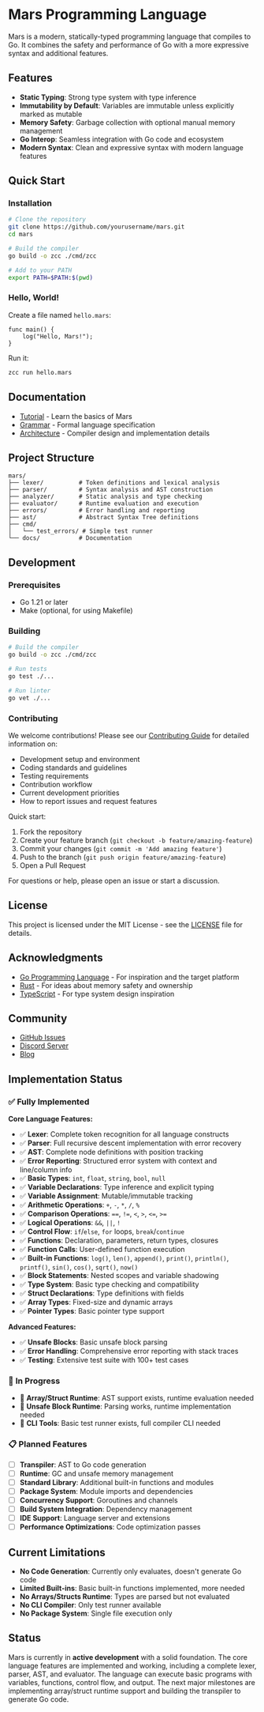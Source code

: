 # Mars Programming Language

Mars is a modern, statically-typed programming language that compiles to Go. It combines the safety and performance of Go with a more expressive syntax and additional features.

## Features

- **Static Typing**: Strong type system with type inference
- **Immutability by Default**: Variables are immutable unless explicitly marked as mutable
- **Memory Safety**: Garbage collection with optional manual memory management
- **Go Interop**: Seamless integration with Go code and ecosystem
- **Modern Syntax**: Clean and expressive syntax with modern language features

## Quick Start

### Installation

```bash
# Clone the repository
git clone https://github.com/yourusername/mars.git
cd mars

# Build the compiler
go build -o zcc ./cmd/zcc

# Add to your PATH
export PATH=$PATH:$(pwd)
```

### Hello, World!

Create a file named `hello.mars`:

```mars
func main() {
    log("Hello, Mars!");
}
```

Run it:

```bash
zcc run hello.mars
```

## Documentation

- [Tutorial](docs/tutorial.md) - Learn the basics of Mars
- [Grammar](docs/grammar.md) - Formal language specification
- [Architecture](docs/architecture.md) - Compiler design and implementation details

## Project Structure

```
mars/
├── lexer/          # Token definitions and lexical analysis
├── parser/         # Syntax analysis and AST construction
├── analyzer/       # Static analysis and type checking
├── evaluator/      # Runtime evaluation and execution
├── errors/         # Error handling and reporting
├── ast/            # Abstract Syntax Tree definitions
├── cmd/
│   └── test_errors/ # Simple test runner
└── docs/           # Documentation
```

## Development

### Prerequisites

- Go 1.21 or later
- Make (optional, for using Makefile)

### Building

```bash
# Build the compiler
go build -o zcc ./cmd/zcc

# Run tests
go test ./...

# Run linter
go vet ./...
```

### Contributing

We welcome contributions! Please see our [Contributing Guide](CONTRIBUTING.md) for detailed information on:

- Development setup and environment
- Coding standards and guidelines
- Testing requirements
- Contribution workflow
- Current development priorities
- How to report issues and request features

Quick start:
1. Fork the repository
2. Create your feature branch (`git checkout -b feature/amazing-feature`)
3. Commit your changes (`git commit -m 'Add amazing feature'`)
4. Push to the branch (`git push origin feature/amazing-feature`)
5. Open a Pull Request

For questions or help, please open an issue or start a discussion.

## License

This project is licensed under the MIT License - see the [LICENSE](LICENSE) file for details.

## Acknowledgments

- [Go Programming Language](https://golang.org/) - For inspiration and the target platform
- [Rust](https://www.rust-lang.org/) - For ideas about memory safety and ownership
- [TypeScript](https://www.typescriptlang.org/) - For type system design inspiration

## Community

- [GitHub Issues](https://github.com/yourusername/mars/issues)
- [Discord Server](https://discord.gg/mars-lang)
- [Blog](https://mars-lang.org/blog)

## Implementation Status

### ✅ **Fully Implemented**

**Core Language Features:**
- ✅ **Lexer**: Complete token recognition for all language constructs
- ✅ **Parser**: Full recursive descent implementation with error recovery
- ✅ **AST**: Complete node definitions with position tracking
- ✅ **Error Reporting**: Structured error system with context and line/column info
- ✅ **Basic Types**: `int`, `float`, `string`, `bool`, `null`
- ✅ **Variable Declarations**: Type inference and explicit typing
- ✅ **Variable Assignment**: Mutable/immutable tracking
- ✅ **Arithmetic Operations**: `+`, `-`, `*`, `/`, `%`
- ✅ **Comparison Operations**: `==`, `!=`, `<`, `>`, `<=`, `>=`
- ✅ **Logical Operations**: `&&`, `||`, `!`
- ✅ **Control Flow**: `if`/`else`, `for` loops, `break`/`continue`
- ✅ **Functions**: Declaration, parameters, return types, closures
- ✅ **Function Calls**: User-defined function execution
- ✅ **Built-in Functions**: `log()`, `len()`, `append()`, `print()`, `println()`, `printf()`, `sin()`, `cos()`, `sqrt()`, `now()`
- ✅ **Block Statements**: Nested scopes and variable shadowing
- ✅ **Type System**: Basic type checking and compatibility
- ✅ **Struct Declarations**: Type definitions with fields
- ✅ **Array Types**: Fixed-size and dynamic arrays
- ✅ **Pointer Types**: Basic pointer type support

**Advanced Features:**
- ✅ **Unsafe Blocks**: Basic unsafe block parsing
- ✅ **Error Handling**: Comprehensive error reporting with stack traces
- ✅ **Testing**: Extensive test suite with 100+ test cases

### 🔄 **In Progress**

- 🔄 **Array/Struct Runtime**: AST support exists, runtime evaluation needed
- 🔄 **Unsafe Block Runtime**: Parsing works, runtime implementation needed
- 🔄 **CLI Tools**: Basic test runner exists, full compiler CLI needed

### 📋 **Planned Features**

- [ ] **Transpiler**: AST to Go code generation
- [ ] **Runtime**: GC and unsafe memory management
- [ ] **Standard Library**: Additional built-in functions and modules
- [ ] **Package System**: Module imports and dependencies
- [ ] **Concurrency Support**: Goroutines and channels
- [ ] **Build System Integration**: Dependency management
- [ ] **IDE Support**: Language server and extensions
- [ ] **Performance Optimizations**: Code optimization passes

## Current Limitations

- **No Code Generation**: Currently only evaluates, doesn't generate Go code
- **Limited Built-ins**: Basic built-in functions implemented, more needed
- **No Arrays/Structs Runtime**: Types are parsed but not evaluated
- **No CLI Compiler**: Only test runner available
- **No Package System**: Single file execution only

## Status

Mars is currently in **active development** with a solid foundation. The core language features are implemented and working, including a complete lexer, parser, AST, and evaluator. The language can execute basic programs with variables, functions, control flow, and output. The next major milestones are implementing array/struct runtime support and building the transpiler to generate Go code. 